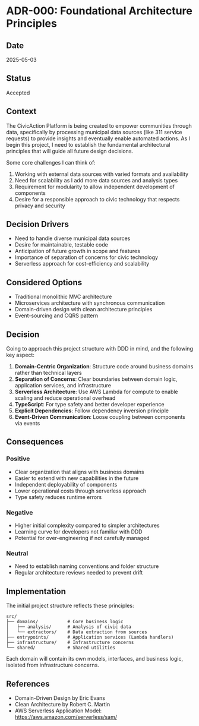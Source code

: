 # ADR-000: Foundational Architecture Principles

## Date

2025-05-03

## Status

Accepted

## Context

The CivicAction Platform is being created to empower communities through data, specifically by processing municipal data sources (like 311 service requests) to provide insights and eventually enable automated actions. As I begin this project, I need to establish the fundamental architectural principles that will guide all future design decisions.

Some core challenges I can think of:

1. Working with external data sources with varied formats and availability
2. Need for scalability as I add more data sources and analysis types
3. Requirement for modularity to allow independent development of components
4. Desire for a responsible approach to civic technology that respects privacy and security

## Decision Drivers

- Need to handle diverse municipal data sources
- Desire for maintainable, testable code
- Anticipation of future growth in scope and features
- Importance of separation of concerns for civic technology
- Serverless approach for cost-efficiency and scalability

## Considered Options

- Traditional monolithic MVC architecture
- Microservices architecture with synchronous communication
- Domain-driven design with clean architecture principles
- Event-sourcing and CQRS pattern

## Decision

Going to approach this project structure with DDD in mind, and the following key aspect:

1. **Domain-Centric Organization**: Structure code around business domains rather than technical layers
2. **Separation of Concerns**: Clear boundaries between domain logic, application services, and infrastructure
3. **Serverless Architecture**: Use AWS Lambda for compute to enable scaling and reduce operational overhead
4. **TypeScript**: For type safety and better developer experience
5. **Explicit Dependencies**: Follow dependency inversion principle
6. **Event-Driven Communication**: Loose coupling between components via events

## Consequences

### Positive

- Clear organization that aligns with business domains
- Easier to extend with new capabilities in the future
- Independent deployability of components
- Lower operational costs through serverless approach
- Type safety reduces runtime errors

### Negative

- Higher initial complexity compared to simpler architectures
- Learning curve for developers not familiar with DDD
- Potential for over-engineering if not carefully managed

### Neutral

- Need to establish naming conventions and folder structure
- Regular architecture reviews needed to prevent drift

## Implementation

The initial project structure reflects these principles:

```
src/
├── domains/           # Core business logic
│   ├── analysis/      # Analysis of civic data
│   └── extractors/    # Data extraction from sources
├── entrypoints/       # Application services (Lambda handlers)
├── infrastructure/    # Infrastructure concerns
└── shared/            # Shared utilities
```

Each domain will contain its own models, interfaces, and business logic, isolated from infrastructure concerns.

## References

- Domain-Driven Design by Eric Evans
- Clean Architecture by Robert C. Martin
- AWS Serverless Application Model: https://aws.amazon.com/serverless/sam/
